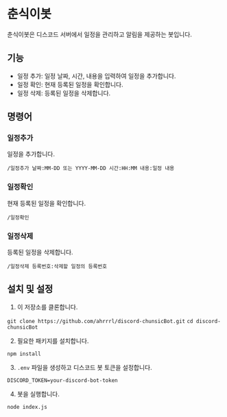 # 춘식이봇

춘식이봇은 디스코드 서버에서 일정을 관리하고 알림을 제공하는 봇입니다.

## 기능

- 일정 추가: 일정 날짜, 시간, 내용을 입력하여 일정을 추가합니다.
- 일정 확인: 현재 등록된 일정을 확인합니다.
- 일정 삭제: 등록된 일정을 삭제합니다.

## 명령어

### 일정추가

일정을 추가합니다.

`/일정추가 날짜:MM-DD 또는 YYYY-MM-DD 시간:HH:MM 내용:일정 내용`

### 일정확인

현재 등록된 일정을 확인합니다.

`/일정확인`

### 일정삭제

등록된 일정을 삭제합니다.

`/일정삭제 등록번호:삭제할 일정의 등록번호`

## 설치 및 설정

1. 이 저장소를 클론합니다.

`git clone https://github.com/ahrrrl/discord-chunsicBot.git`
`cd discord-chunsicBot`

2. 필요한 패키지를 설치합니다.

`npm install`

3. `.env` 파일을 생성하고 디스코드 봇 토큰을 설정합니다.

`DISCORD_TOKEN=your-discord-bot-token`

4. 봇을 실행합니다.

`node index.js`
